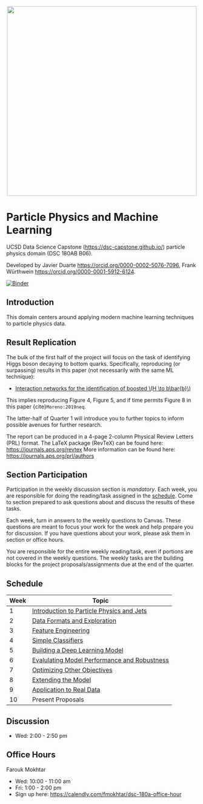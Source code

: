 <center>
<img src="https://github.com/jmduarte/HiggsToBBMachineLearning/raw/dsc/HIG-19-003_v7.png" width=500 />
</center>

# Particle Physics and Machine Learning

UCSD Data Science Capstone (<https://dsc-capstone.github.io/>) particle physics domain (DSC 180AB B06).

Developed by Javier Duarte <https://orcid.org/0000-0002-5076-7096>, Frank Würthwein <https://orcid.org/0000-0001-5912-6124>.

[![Binder](https://mybinder.org/badge_logo.svg)](https://mybinder.org/v2/gh/jmduarte/capstone-particle-physics-domain/master)

## Introduction

This domain centers around applying modern machine learning techniques to particle physics data.

## Result Replication

The bulk of the first half of the project will focus on the task of identifying Higgs boson decaying to bottom quarks. 
Specifically, reproducing (or surpassing) results in this paper (not necessarily with the same ML technique):
* [Interaction networks for the identification of boosted \\(H \to b\bar{b}\\)](https://arxiv.org/abs/1909.12285)

This implies reproducing Figure 4, Figure 5, and if time permits Figure 8 in this paper {cite}`Moreno:2019neq`.

The latter-half of Quarter 1 will introduce you to further topics to inform possible avenues for further research.

The report can be produced in a 4-page 2-column Physical Review Letters (PRL) format. 
The LaTeX package (RevTeX) can be found here: <https://journals.aps.org/revtex>
More information can be found here: <https://journals.aps.org/prl/authors>

## Section Participation

Participation in the weekly discussion section is *mandatory*. 
Each week, you are responsible for doing the reading/task assigned in the [schedule](#schedule). 
Come to section prepared to ask questions about and discuss the results of these tasks.

Each week, turn in answers to the weekly questions to Canvas. 
These questions are meant to focus your work for the week and help prepare you for discussion. 
If you have questions about your work, please ask them in section or office hours.

You are responsible for the entire weekly reading/task, even if portions are not covered in the weekly questions.
The weekly tasks are the building blocks for the project proposals/assignments due at the end of the quarter.

## Schedule

|Week|Topic|
|--|--|
|1|[Introduction to Particle Physics and Jets](weeks/01.md)|
|2|[Data Formats and Exploration](weeks/02.md)|
|3|[Feature Engineering](weeks/03.md)|
|4|[Simple Classifiers](weeks/04.md)|
|5|[Building a Deep Learning Model](weeks/05.md)|
|6|[Evalulating Model Performance and Robustness](weeks/06.md)|
|7|[Optimizing Other Objectives](weeks/07.md)|
|8|[Extending the Model](weeks/08.md)|
|9|[Application to Real Data](weeks/09.md)|
|10|Present Proposals|

## Discussion

- Wed: 2:00 - 2:50 pm

## Office Hours

Farouk Mokhtar 
- Wed: 10:00 - 11:00 am
- Fri: 1:00 - 2:00 pm
- Sign up here: <https://calendly.com/fmokhtar/dsc-180a-office-hour>


